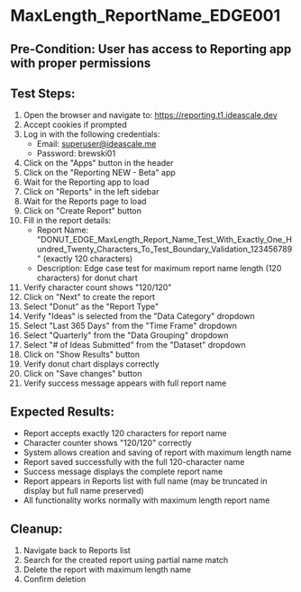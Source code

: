 # MaxLength_ReportName_EDGE001

## Pre-Condition: User has access to Reporting app with proper permissions

## Test Steps:
1. Open the browser and navigate to: https://reporting.t1.ideascale.dev
2. Accept cookies if prompted
3. Log in with the following credentials:
   - Email: superuser@ideascale.me
   - Password: brewski01
4. Click on the "Apps" button in the header
5. Click on the "Reporting NEW - Beta" app
6. Wait for the Reporting app to load
7. Click on "Reports" in the left sidebar
8. Wait for the Reports page to load
9. Click on "Create Report" button
10. Fill in the report details:
    - Report Name: "DONUT_EDGE_MaxLength_Report_Name_Test_With_Exactly_One_Hundred_Twenty_Characters_To_Test_Boundary_Validation_123456789" (exactly 120 characters)
    - Description: Edge case test for maximum report name length (120 characters) for donut chart
11. Verify character count shows "120/120"
12. Click on "Next" to create the report
13. Select "Donut" as the "Report Type"
14. Verify "Ideas" is selected from the "Data Category" dropdown
15. Select "Last 365 Days" from the "Time Frame" dropdown
16. Select "Quarterly" from the "Data Grouping" dropdown
17. Select "# of Ideas Submitted" from the "Dataset" dropdown
18. Click on "Show Results" button
19. Verify donut chart displays correctly
20. Click on "Save changes" button
21. Verify success message appears with full report name

## Expected Results:
- Report accepts exactly 120 characters for report name
- Character counter shows "120/120" correctly
- System allows creation and saving of report with maximum length name
- Report saved successfully with the full 120-character name
- Success message displays the complete report name
- Report appears in Reports list with full name (may be truncated in display but full name preserved)
- All functionality works normally with maximum length report name

## Cleanup:
1. Navigate back to Reports list
2. Search for the created report using partial name match
3. Delete the report with maximum length name
4. Confirm deletion